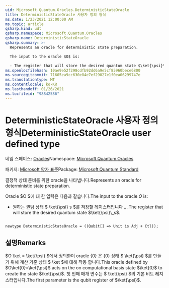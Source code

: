 ```yaml
---
uid: Microsoft.Quantum.Oracles.DeterministicStateOracle
title: DeterministicStateOracle 사용자 정의 형식
ms.date: 1/23/2021 12:00:00 AM
ms.topic: article
qsharp.kind: udt
qsharp.namespace: Microsoft.Quantum.Oracles
qsharp.name: DeterministicStateOracle
qsharp.summary: >-
  Represents an oracle for deterministic state preparation.

  The input to the oracle $O$ is:

  - The register that will store the desired quantum state $\ket{\psi}\_s$.
ms.openlocfilehash: 10ae9e52f298cdfb92dd6a9e5cf85960bece6800
ms.sourcegitcommit: 71605ea9cc630e84e7ef29027e1f0ea06299747e
ms.translationtype: MT
ms.contentlocale: ko-KR
ms.lasthandoff: 01/26/2021
ms.locfileid: "98842586"
---
```

# <a name="deterministicstateoracle-user-defined-type"></a><span data-ttu-id="073c1-102">DeterministicStateOracle 사용자 정의 형식</span><span class="sxs-lookup"><span data-stu-id="073c1-102">DeterministicStateOracle user defined type</span></span>

<span data-ttu-id="073c1-103">네임 스페이스: [Oracles](xref:Microsoft.Quantum.Oracles)</span><span class="sxs-lookup"><span data-stu-id="073c1-103">Namespace: [Microsoft.Quantum.Oracles](xref:Microsoft.Quantum.Oracles)</span></span>

<span data-ttu-id="073c1-104">패키지: [Microsoft 양자 표준](https://nuget.org/packages/Microsoft.Quantum.Standard)</span><span class="sxs-lookup"><span data-stu-id="073c1-104">Package: [Microsoft.Quantum.Standard](https://nuget.org/packages/Microsoft.Quantum.Standard)</span></span>


<span data-ttu-id="073c1-105">결정적 상태 준비를 위한 oracle을 나타냅니다.</span><span class="sxs-lookup"><span data-stu-id="073c1-105">Represents an oracle for deterministic state preparation.</span></span>

<span data-ttu-id="073c1-106">Oracle $O $에 대 한 입력은 다음과 같습니다.</span><span class="sxs-lookup"><span data-stu-id="073c1-106">The input to the oracle $O$ is:</span></span>

- <span data-ttu-id="073c1-107">원하는 퀀텀 상태 $ \ket{\psi} s $를 저장할 레지스터입니다 \_ .</span><span class="sxs-lookup"><span data-stu-id="073c1-107">The register that will store the desired quantum state $\ket{\psi}\_s$.</span></span>

```qsharp

newtype DeterministicStateOracle = ((Qubit[] => Unit is Adj + Ctl));
```



## <a name="remarks"></a><span data-ttu-id="073c1-108">설명</span><span class="sxs-lookup"><span data-stu-id="073c1-108">Remarks</span></span>

<span data-ttu-id="073c1-109">$O \ket = \ket{\psi} $에서 정의한이 oracle {0} 은 {0} 상태 $ \ket{\psi} $를 만들기 위해 계산 기준 상태 $ \ket $에 대해 작동 합니다.</span><span class="sxs-lookup"><span data-stu-id="073c1-109">This oracle defined by $O\ket{0}=\ket{\psi}$ acts on the on computational basis state $\ket{0}$ to create the state $\ket{\psi}$.</span></span>
<span data-ttu-id="073c1-110">첫 번째 매개 변수는 $ \ket{\psi} $의 기본 비트 레지스터입니다.</span><span class="sxs-lookup"><span data-stu-id="073c1-110">The first parameter is the qubit register of $\ket{\psi}$.</span></span>